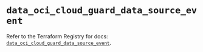 # `data_oci_cloud_guard_data_source_event`

Refer to the Terraform Registry for docs: [`data_oci_cloud_guard_data_source_event`](https://registry.terraform.io/providers/oracle/oci/6.18.0/docs/data-sources/cloud_guard_data_source_event).
